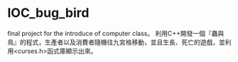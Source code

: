 # IOC_bug_bird
final project for the introduce of computer class。
利用C++開發一個『蟲與鳥』的程式，生產者以及消費者隨機往九宮格移動，並且生長、死亡的遊戲，並利用<curses.h>函式庫顯示出來。
